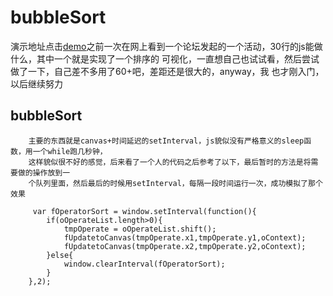 bubbleSort
========
		
演示地址点击[demo]之前一次在网上看到一个论坛发起的一个活动，30行的js能做什么，其中一个就是实现了一个排序的
可视化，一直想自己也试试看，然后尝试做了一下，自己差不多用了60+吧，差距还是很大的，anyway，我
也才刚入门，以后继续努力

bubbleSort
------
		主要的东西就是canvas+时间延迟的setInterval，js貌似没有严格意义的sleep函数，用一个while跑几秒钟，
		这样貌似很不好的感觉，后来看了一个人的代码之后参考了以下，最后暂时的方法是将需要做的操作放到一
		个队列里面，然后最后的时候用setInterval，每隔一段时间运行一次，成功模拟了那个效果

		 var fOperatorSort = window.setInterval(function(){
            if(oOperateList.length>0){
                tmpOperate = oOperateList.shift();
                fUpdatetoCanvas(tmpOperate.x1,tmpOperate.y1,oContext);
                fUpdatetoCanvas(tmpOperate.x2,tmpOperate.y2,oContext);
            }else{
                window.clearInterval(fOperatorSort);
            }
        },2);

[demo]: http://tankpt.github.io/learning/bubbleSort/